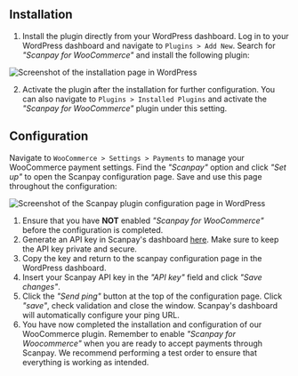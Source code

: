 ## Installation

1. Install the plugin directly from your WordPress dashboard. Log in to your WordPress dashboard and navigate to `Plugins > Add New`. Search for *"Scanpay for WooCommerce"* and install the following plugin:

![Screenshot of the installation page in WordPress](/docs/img/install-scanpay.png)

2. Activate the plugin after the installation for further configuration. You can also navigate to `Plugins > Installed Plugins` and activate the *"Scanpay for WooCommerce"* plugin under this setting.

## Configuration

Navigate to `WooCommerce > Settings > Payments` to manage your WooCommerce payment settings. Find the *"Scanpay"* option and click *"Set up"* to open the Scanpay configuration page. Save and use this page throughout the configuration:

![Screenshot of the Scanpay plugin configuration page in WordPress](/docs/img/plugin-configuration.png)

1. Ensure that you have **NOT** enabled *"Scanpay for WooCommerce"* before the configuration is completed.
2. Generate an API key in Scanpay's dashboard [here](https://dashboard.scanpay.dk/settings/api). Make sure to keep the API key private and secure.
3. Copy the key and return to the scanpay configuration page in the WordPress dashboard.
4. Insert your Scanpay API key in the *"API key"* field and click *"Save changes"*.
5. Click the *"Send ping"* button at the top of the configuration page. Click *"save"*, check validation and close the window. Scanpay's dashboard will automatically configure your ping URL.
6. You have now completed the installation and configuration of our WooCommerce plugin. Remember to enable *"Scanpay for Woocommerce"* when you are ready to accept payments through Scanpay. We recommend performing a test order to ensure that everything is working as intended.
